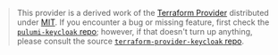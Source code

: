 > This provider is a derived work of the [Terraform Provider](https://github.com/keycloak/terraform-provider-keycloak)
> distributed under [MIT](https://mit-license.org/). If you encounter a bug or missing feature,
> first check the [`pulumi-keycloak` repo](https://github.com/cncap/pulumi-keycloak/issues); however, if that doesn't turn up anything,
> please consult the source [`terraform-provider-keycloak` repo](https://github.com/keycloak/terraform-provider-keycloak/issues).
